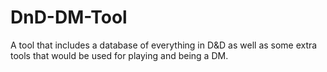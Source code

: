 # DnD-DM-Tool
A tool that includes a database of everything in D&amp;D as well as some extra tools that would be used for playing and being a DM.
